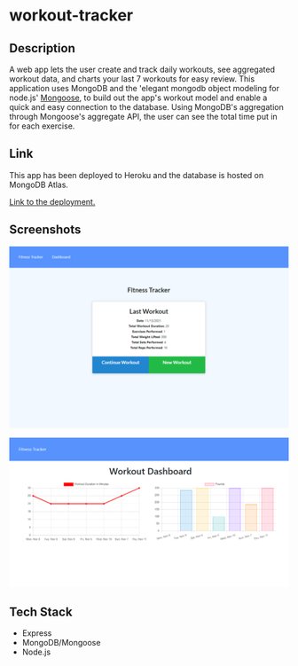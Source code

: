 
# workout-tracker

## Description

A web app lets the user create and track daily workouts, see aggregated workout data, and charts your last 7 workouts for easy review. This application uses MongoDB and the 'elegant mongodb object modeling for node.js' [Mongoose](https://mongoosejs.com/), to build out the app's workout model and enable a quick and easy connection to the database. Using MongoDB's aggregation through Mongoose's aggregate API, the user can see the total time put in for each exercise.

## Link

This app has been deployed to Heroku and the database is hosted on MongoDB Atlas.

[Link to the deployment.](https://guarded-tor-05063.herokuapp.com/)

## Screenshots

![Image of homepage](./images/home-page-image.png)

![Image of dashboard](./images/dashboard-image.png)

## Tech Stack

* Express
* MongoDB/Mongoose
* Node.js
